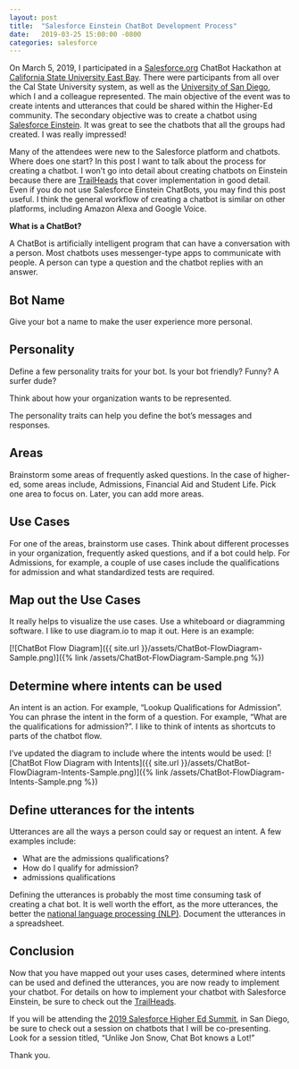 ```yaml
---
layout: post
title:  "Salesforce Einstein ChatBot Development Process"
date:   2019-03-25 15:00:00 -0800
categories: salesforce
---
```

On March 5, 2019, I participated in a [Salesforce.org](https://salesforce.org) ChatBot Hackathon at [California State University East Bay](https://www.csueastbay.edu/). There were participants from all over the Cal State University system, as well as the [University of San Diego](https://www.sandiego.edu/), which I and a colleague represented. The main objective of the event was to create intents and utterances that could be shared within the Higher-Ed community. The secondary objective was to create a chatbot using [Salesforce Einstein](https://www.salesforce.com/products/einstein/overview/).  It was great to see the chatbots that all the groups had created. I was really impressed!

Many of the attendees were new to the Salesforce platform and chatbots. Where does one start? In this post I want to talk about the process for creating a chatbot. I won’t go into detail about creating chatbots on Einstein because there are [TrailHeads](https://trailhead.salesforce.com/en/content/learn/modules/service_bots_basics/learn-about-einstein-bots) that cover implementation in good detail.  Even if you do not use Salesforce Einstein ChatBots, you may find this post useful. I think the general workflow of creating a chatbot is similar on other platforms, including Amazon Alexa and Google Voice.
 
**What is a ChatBot?**

A ChatBot is artificially intelligent program that can have a conversation with a person. Most chatbots uses messenger-type apps to communicate with people. A person can type a question and the chatbot replies with an answer.

## Bot Name
Give your bot a name to make the user experience more personal.

## Personality
Define a few personality traits for your bot. Is your bot friendly? Funny? A surfer dude?

Think about how your organization wants to be represented.

The personality traits can help you define the bot’s messages and responses.

## Areas
Brainstorm some areas of frequently asked questions. In the case of higher-ed, some areas include, Admissions, Financial Aid and Student Life. Pick one area to focus on. Later, you can add more areas.

## Use Cases
For one of the areas, brainstorm use cases. Think about different processes in your organization, frequently asked questions, and if a bot could help. For Admissions, for example, a couple of use cases include the qualifications for admission and what standardized tests are required. 

## Map out the Use Cases
It really helps to visualize the use cases.  Use a whiteboard or diagramming software. I like to use diagram.io to map it out. Here is an example:

[![ChatBot Flow Diagram]({{ site.url }}/assets/ChatBot-FlowDiagram-Sample.png)]({% link /assets/ChatBot-FlowDiagram-Sample.png %})

## Determine where intents can be used
An intent is an action. For example, “Lookup Qualifications for Admission”. You can phrase the intent in the form of a question. For example, “What are the qualifications for admission?”. I like to think of intents as shortcuts to parts of the chatbot flow.

I’ve updated the diagram to include where the intents would be used:
[![ChatBot Flow Diagram with Intents]({{ site.url }}/assets/ChatBot-FlowDiagram-Intents-Sample.png)]({% link /assets/ChatBot-FlowDiagram-Intents-Sample.png %})

## Define utterances for the intents
Utterances are all the ways a person could say or request an intent. A few examples include:
- What are the admissions qualifications?
- How do I qualify for admission?
- admissions qualifications

Defining the utterances is probably the most time consuming task of creating a chat bot. It is well worth the effort, as the more utterances, the better the [national language processing (NLP)](https://en.wikipedia.org/wiki/Natural_language_processing). Document the utterances in a spreadsheet.

## Conclusion
Now that you have mapped out your uses cases, determined where intents can be used and defined the utterances, you are now ready to implement your chatbot. For details on how to implement your chatbot with Salesforce Einstein, be sure to check out the [TrailHeads](https://trailhead.salesforce.com/en/content/learn/modules/service_bots_basics/learn-about-einstein-bots). 

If you will be attending the [2019 Salesforce Higher Ed Summit](https://www.salesforce.org/events/highered-summit-2019/), in San Diego, be sure to check out a session on chatbots that I will be co-presenting. Look for a session titled, “Unlike Jon Snow, Chat Bot knows a Lot!”

Thank you.


